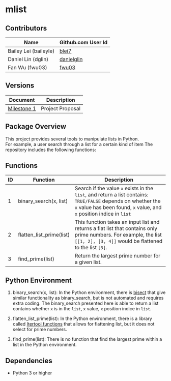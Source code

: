 # mlist

## Contributors

|Name|Github.com User Id|
|--|--|
|Bailey Lei (baileyle)|[blei7](https://github.com/blei7)|
|Daniel Lin (dglin)|[danielglin](https://github.com/danielglin)|
|Fan Wu (fwu03)|[fwu03](https://github.com/fwu03)|

## Versions
| Document | Description |
|-|-|
| [Milestone 1](../master/README.md) | Project Proposal |

## Package Overview

This project provides several tools to manipulate lists in Python.  
For example, a user search through a list for a certain kind of item
The repository includes the following functions:

## Functions

|ID|Function|Description|
|--|--|--|
|1|binary_search(x, list)|Search if the value `x` exists in the `list`, and return a list contains: `TRUE/FALSE` depends on whether the `x` value has been found, `x` value, and `x` position indice in `list`|
|2|flatten_list_prime(list)|This function takes an input list and returns a flat list that contains only prime numbers.  For example, the list `[[1, 2], [3, 4]]` would be flattened to the list `[3]`.|
|3|find_prime(list)| Return the largest prime number for a given list.|

## Python Environment

1. binary_search(x, list): In the Python environment, there is [bisect](https://docs.python.org/2/library/bisect.html) that give similar functionality as binary_search, but is not automated and requires extra coding. The binary_search presented here is able to return a list contains whether `x` is in the `list`, `x` value, `x` position indice in `list`.

2. flatten_list_prime(list): In the Python environment, there is a library called [Itertool functions](https://docs.python.org/2/library/itertools.html#itertools.chain) that allows for flattening list, but it does not select for prime numbers.

3. find_prime(list): There is no function that find the largest prime within a list in the Python environment.

## Dependencies

- Python 3 or higher
